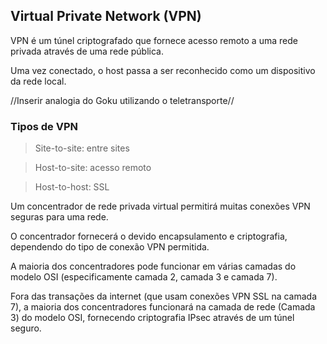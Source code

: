 ## Virtual Private Network (VPN)

VPN é um túnel criptografado que fornece acesso remoto a uma rede privada através de uma rede pública.

Uma vez conectado, o host passa a ser reconhecido como um dispositivo da rede local.

//Inserir analogia do Goku utilizando o teletransporte//

### Tipos de VPN

 > Site-to-site: entre sites 
 
 > Host-to-site: acesso remoto
 
 > Host-to-host: SSL
 
 
 
Um concentrador de rede privada virtual permitirá muitas conexões VPN seguras para uma rede.

O concentrador fornecerá o devido encapsulamento e criptografia, dependendo do tipo de conexão VPN permitida.

A maioria dos concentradores pode funcionar em várias camadas do modelo OSI (especificamente camada 2, camada 3 e camada 7).

Fora das transações da internet (que usam conexões VPN SSL na camada 7), a maioria dos concentradores funcionará na camada de rede (Camada 3) do modelo OSI, fornecendo criptografia IPsec através de um túnel seguro.